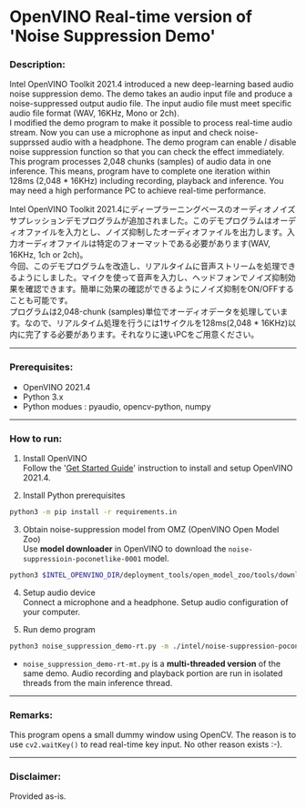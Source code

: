 # OpenVINO Real-time version of 'Noise Suppression Demo'  

### Description:  
Intel OpenVINO Toolkit 2021.4 introduced a new deep-learning based audio noise suppression demo. The demo takes an audio input file and produce a noise-suppressed output audio file. The input audio file must meet specific audio file format (WAV, 16KHz, Mono or 2ch).  
 I modified the demo program to make it possible to process real-time audio stream. Now you can use a microphone as 
input and check noise-supprssed audio with a headphone. The demo program can enable / disable noise suppression function so that you can check the effect immediately.  
This program processes 2,048 chunks (samples) of audio data in one inference. This means, program have to complete one iteration within 128ms (2,048 * 16KHz) including recording, playback and inference. You may need a high performance PC to achieve real-time performance.      

Intel OpenVINO Toolkit 2021.4にディープラーニングベースのオーディオノイズサプレッションデモプログラムが追加されました。このデモプログラムはオーディオファイルを入力とし、ノイズ抑制したオーディオファイルを出力します。入力オーディオファイルは特定のフォーマットである必要があります(WAV, 16KHz, 1ch or 2ch)。  
今回、このデモプログラムを改造し、リアルタイムに音声ストリームを処理できるようにしました。マイクを使って音声を入力し、ヘッドフォンでノイズ抑制効果を確認できます。簡単に効果の確認ができるようにノイズ抑制をON/OFFすることも可能です。  
プログラムは2,048-chunk (samples)単位でオーディオデータを処理しています。なので、リアルタイム処理を行うには1サイクルを128ms(2,048 * 16KHz)以内に完了する必要があります。それなりに速いPCをご用意ください。  

---
### Prerequisites:  
- OpenVINO 2021.4    
- Python 3.x  
- Python modues : pyaudio, opencv-python, numpy  

---
### How to run:

1. Install OpenVINO  
 Follow the '[Get Started Guide](https://docs.openvinotoolkit.org/latest/index.html)' instruction to install and setup OpenVINO 2021.4.

2. Install Python prerequisites  
```sh
python3 -m pip install -r requirements.in
```

3. Obtain noise-suppression model from OMZ (OpenVINO Open Model Zoo)  
 Use **model downloader** in OpenVINO to download the `noise-suppressioin-poconetlike-0001` model.  
 ```sh
 python3 $INTEL_OPENVINO_DIR/deployment_tools/open_model_zoo/tools/downloader/downloader.py --name noise-suppression-poconetlike-0001
 ```

4. Setup audio device  
 Connect a microphone and a headphone. Setup audio configuration of your computer.  

5. Run demo program  
```sh
python3 noise_suppression_demo-rt.py -m ./intel/noise-suppression-poconetlike-0001/FP16/noise-suppression-poconetlike-0001.xml -d CPU
```  
* `noise_suppression_demo-rt-mt.py` is a **multi-threaded version** of the same demo. Audio recording and playback portion are run in isolated threads from the main inference thread.    

---
### Remarks:   
This program opens a small dummy window using OpenCV. The reason is to use `cv2.waitKey()` to read real-time key input. No other reason exists :-).   

---

### Disclaimer:  
Provided as-is.  

